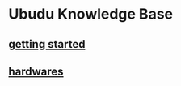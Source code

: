 <!-- TITLE: Home -->
<!-- SUBTITLE: A quick summary of Home -->

# Ubudu Knowledge Base
## [getting started](/getting-started)

## [hardwares](/hardware-datasheets)





